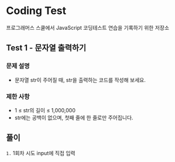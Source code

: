 # Coding Test
프로그래머스 스쿨에서 JavaScript 코딩테스트 연습을 기록하기 위한 저장소

## Test 1 - 문자열 출력하기

### 문제 설명
* 문자열 str이 주어질 때, str을 출력하는 코드를 작성해 보세요.

### 제한 사항
* 1 ≤ str의 길이 ≤ 1,000,000
* str에는 공백이 없으며, 첫째 줄에 한 줄로만 주어집니다.

## 풀이
`1.` 1회차 시도 input에 직접 입력
